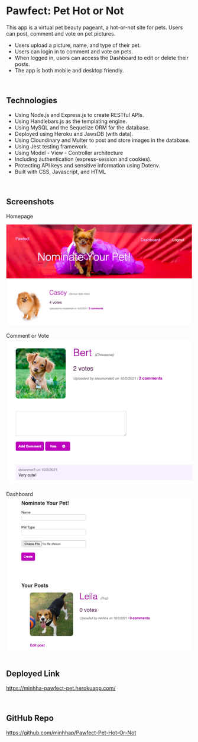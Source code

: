# Pawfect: Pet Hot or Not

This app is a virtual pet beauty pageant, a hot-or-not site for pets. Users can post, comment and vote on pet pictures. 
* Users upload a picture, name, and type of their pet.
* Users can login in to comment and vote on pets.
* When logged in, users can access the Dashboard to edit or delete their posts.
* The app is both mobile and desktop friendly.
<br>


## Technologies
* Using Node.js and Express.js to create RESTful APIs.
* Using Handlebars.js as the templating engine.
* Using MySQL and the Sequelize ORM for the database.
* Deployed using Heroku and JawsDB (with data).
* Using Cloundinary and Multer to post and store images in the database.
* Using Jest testing framework.
* Using Model - View - Controller architecture
* Including authentication (express-session and cookies).
* Protecting API keys and sensitive information using Dotenv.
* Built with CSS, Javascript, and HTML
<br>

## Screenshots
Homepage
<div>
    <img src="./public/images/home.png" width="800px"></img>
</div>

<br>
Comment or Vote
<div>
    <img src="./public/images/comment.png" width="800px"></img>
</div>
<br>
Dashboard
<div>
    <img src="./public/images/dashboard.png" width="800px"></img>
</div>

<br>

## Deployed Link
https://minhha-pawfect-pet.herokuapp.com/

<br>

## GitHub Repo
https://github.com/minhhap/Pawfect-Pet-Hot-Or-Not


